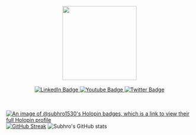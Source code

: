<div id="header" align="center">
  <img src="https://media.giphy.com/media/RbDKaczqWovIugyJmW/giphy.gif" width="200"/>
</div>
<br>
<div id="badges" align="center">
  <a href="https://www.linkedin.com/in/shaswata-saha-74b209251/">
    <img src="https://img.shields.io/badge/LinkedIn-blue?style=for-the-badge&logo=linkedin&logoColor=white" alt="LinkedIn Badge"/>
  </a>
  <a href="https://www.youtube.com/@acodernamedsubhro">
    <img src="https://img.shields.io/badge/YouTube-red?style=for-the-badge&logo=youtube&logoColor=white" alt="Youtube Badge"/>
  </a>
  <a href="https://twitter.com/ShaswataSaha10">
    <img src="https://img.shields.io/badge/Twitter-blue?style=for-the-badge&logo=twitter&logoColor=white" alt="Twitter Badge"/>
  </a>
</div>
<br>
<br>

[![An image of @subhro1530's Holopin badges, which is a link to view their full Holopin profile](https://holopin.me/subhro1530)](https://holopin.io/@subhro1530)
[![GitHub Streak](https://streak-stats.demolab.com/?user=subhro1530&theme=dark&starting_year=2022)](https://git.io/streak-stats)
![Subhro's GitHub stats](https://github-readme-stats.vercel.app/api?username=subhro1530&show_icons=true&theme=dracula)
